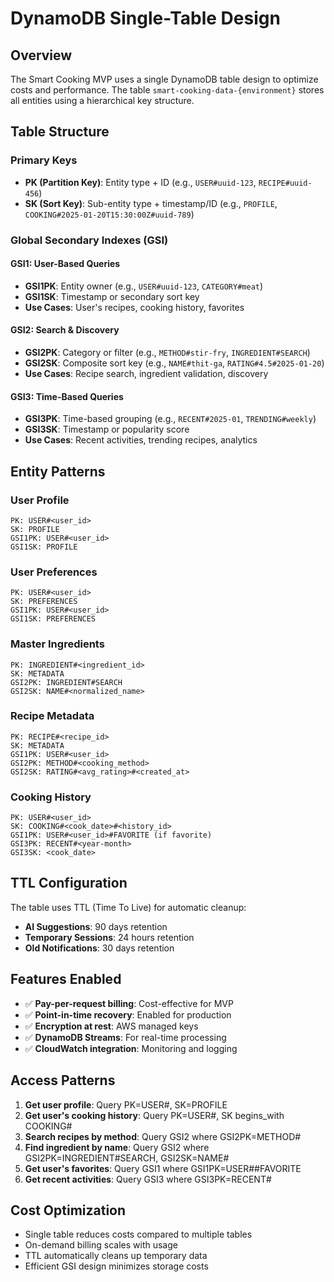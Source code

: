 # DynamoDB Single-Table Design

## Overview

The Smart Cooking MVP uses a single DynamoDB table design to optimize costs and performance. The table `smart-cooking-data-{environment}` stores all entities using a hierarchical key structure.

## Table Structure

### Primary Keys
- **PK (Partition Key)**: Entity type + ID (e.g., `USER#uuid-123`, `RECIPE#uuid-456`)
- **SK (Sort Key)**: Sub-entity type + timestamp/ID (e.g., `PROFILE`, `COOKING#2025-01-20T15:30:00Z#uuid-789`)

### Global Secondary Indexes (GSI)

#### GSI1: User-Based Queries
- **GSI1PK**: Entity owner (e.g., `USER#uuid-123`, `CATEGORY#meat`)
- **GSI1SK**: Timestamp or secondary sort key
- **Use Cases**: User's recipes, cooking history, favorites

#### GSI2: Search & Discovery
- **GSI2PK**: Category or filter (e.g., `METHOD#stir-fry`, `INGREDIENT#SEARCH`)
- **GSI2SK**: Composite sort key (e.g., `NAME#thit-ga`, `RATING#4.5#2025-01-20`)
- **Use Cases**: Recipe search, ingredient validation, discovery

#### GSI3: Time-Based Queries
- **GSI3PK**: Time-based grouping (e.g., `RECENT#2025-01`, `TRENDING#weekly`)
- **GSI3SK**: Timestamp or popularity score
- **Use Cases**: Recent activities, trending recipes, analytics

## Entity Patterns

### User Profile
```
PK: USER#<user_id>
SK: PROFILE
GSI1PK: USER#<user_id>
GSI1SK: PROFILE
```

### User Preferences
```
PK: USER#<user_id>
SK: PREFERENCES
GSI1PK: USER#<user_id>
GSI1SK: PREFERENCES
```

### Master Ingredients
```
PK: INGREDIENT#<ingredient_id>
SK: METADATA
GSI2PK: INGREDIENT#SEARCH
GSI2SK: NAME#<normalized_name>
```

### Recipe Metadata
```
PK: RECIPE#<recipe_id>
SK: METADATA
GSI1PK: USER#<user_id>
GSI2PK: METHOD#<cooking_method>
GSI2SK: RATING#<avg_rating>#<created_at>
```

### Cooking History
```
PK: USER#<user_id>
SK: COOKING#<cook_date>#<history_id>
GSI1PK: USER#<user_id>#FAVORITE (if favorite)
GSI3PK: RECENT#<year-month>
GSI3SK: <cook_date>
```

## TTL Configuration

The table uses TTL (Time To Live) for automatic cleanup:
- **AI Suggestions**: 90 days retention
- **Temporary Sessions**: 24 hours retention
- **Old Notifications**: 30 days retention

## Features Enabled

- ✅ **Pay-per-request billing**: Cost-effective for MVP
- ✅ **Point-in-time recovery**: Enabled for production
- ✅ **Encryption at rest**: AWS managed keys
- ✅ **DynamoDB Streams**: For real-time processing
- ✅ **CloudWatch integration**: Monitoring and logging

## Access Patterns

1. **Get user profile**: Query PK=USER#<id>, SK=PROFILE
2. **Get user's cooking history**: Query PK=USER#<id>, SK begins_with COOKING#
3. **Search recipes by method**: Query GSI2 where GSI2PK=METHOD#<method>
4. **Find ingredient by name**: Query GSI2 where GSI2PK=INGREDIENT#SEARCH, GSI2SK=NAME#<name>
5. **Get user's favorites**: Query GSI1 where GSI1PK=USER#<id>#FAVORITE
6. **Get recent activities**: Query GSI3 where GSI3PK=RECENT#<year-month>

## Cost Optimization

- Single table reduces costs compared to multiple tables
- On-demand billing scales with usage
- TTL automatically cleans up temporary data
- Efficient GSI design minimizes storage costs